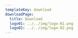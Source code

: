 ```yaml
---
templateKey: download
downloadPage:
  title: Download
  logo01: ../../img/logo-01.png
  logo02: ../../img/logo-02.png
---
```

